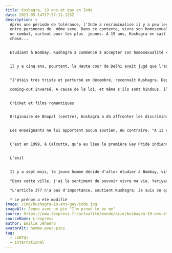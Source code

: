 ```yaml
---
title: Kushagra, 19 ans et gay en Inde
date: 2021-05-14T17:57:11.125Z
description: >
  Après une période de tolérance, l'Inde a recriminalisé il y a peu les rapports
  entre personnes de  même sexe. Dans ce contexte, vivre son homosexualité est
  un combat, surtout pour les plus  jeunes. A 19 ans, Kushagra en sait quelque
  chose...  


  Etudiant à Bombay, Kushagra a commencé à accepter son homosexualité voilà deux ans, quand il a  rencontré son premier petit ami. Réservé, il ne s'affiche pas au premier abord. Il veut rester discret.  En décembre dernier, la Cour suprême a repénalisé, en Inde, les rapports entre adultes de même  sexe. 


  Il y a cinq ans, pourtant, la Haute cour de Delhi avait jugé que l'article 377, criminalisant  l'homosexualité, constitue une violation des droits fondamentaux. Mais la Cour suprême n'est pas  d'accord, semble-t-il, et son avis s'impose aussi au gouvernement, qui soutenait pour sa part le  combat des associations LGBT (lesbiennes, gays, bisexuels et transgenres). 


  "J'étais très triste et perturbé en décembre, reconnaît Kushagra. Depuis que l'avis de la Cour  suprême a été rendu public, je fais plus attention à mon comportement dans la rue." Mais la  médiatisation du sujet a eu une conséquence inattendue : "Mes parents ont deviné. C'était un peu un 

  coming-out inversé. A cause de la loi, et même s'ils sont hindous, ils m'ont soutenu. Ils veulent mon  bonheur avant tout." 


  Cricket et films romantiques 


  Originaire de Bhopal (centre), Kushagra a dû affronter les discriminations très jeune. Il était  considéré comme différent: "Ça a commencé quand j'avais 11 ans. J'étais à l'écart, très émotif et  sensible, confie-t-il. Je n'aimais pas parler des filles tout le temps comme les autres garçons. Eux  allaient même au temple et priaient pour qu'une fille les embrasse!" Plutôt que le cricket, sport  national, il avoue son goût pour la mode et les films romantiques. Mais sa "différence" gêne: "Dans  mon école, on s'est moqué, on m'a battu, on m'a fait du chantage." 


  Les enseignants ne lui apportent aucun soutien. Au contraire. "A 13 ans, pendant un voyage  scolaire, mes professeurs m'ont tellement poussé à bout que j'ai pensé me suicider. Ils se moquaient  de ma façon de marcher, de manger, de m'habiller. On ne m'a jamais traité de gay mais on me disait  que je me comportais comme une fille. A cette époque, en fait, personne ne savait ce qu'était un  gay!" 


  C'est en 1999, à Calcutta, qu'a eu lieu la première Gay Pride indienne. Une petite dizaine de  militants avait défilé, premiers pas pour rendre visible les droits des personnes LGBT. En 2008,  Bombay et Delhi suivent le mouvement. "Moi, à Bhopal, je me cachais tout le temps, se souvient  Kushagara. Je n'avais pas confiance en moi, et mes amis avaient l'habitude de me comparer à un  transsexuel qui parlait souvent à la télé!" 


  L'exil 


  Il y a sept mois, le jeune homme décide d'aller étudier à Bombay, ville cosmopolite et plus moderne, de 20 millions d'habitants. "J'ai fait des recherches sur la vie LGBT en Inde, explique-t-il. Ici, j'ai vu que les associations étaient très actives". Très vite, il rejoint Yariyaan [amitié, en hindi], un groupe  de jeunes, rattaché à l'ONG Humsafar Trust, qui défend les droits des homosexuels. 

  "Dans cette ville, j'ai le sentiment de pouvoir vivre ma vie. Yariyaan est comme une deuxième  maison, où j'ai rencontré de très bons amis. Je n'ai pas à réfléchir sur mon comportement, je suis  avec des personnes qui sont comme moi." Créé en 2007, ce groupe -le seul à rassembler des jeunes  en Inde,- compte 800 membres. Dans un pays où la pression sociale impose toujours les mariages  arrangés et où l'homosexualité reste un tabou, ils se retrouvent à Bombay ou sur Internet pour  partager leurs difficultés. 

  "L'article 377 n'a pas d'importance, soutient Kushagra. Je suis ce que je suis. Et je continuerai de me battre pour mes droits. Je ne veux pas que les futures générations LGBT vivent ce que j'ai vécu. Je  veux qu'elles puissent avoir le soutien de la société." 

  * Le prénom a été modifié
image: /img/kushagra-19-ans-gay-inde.jpg
imageAlt: Jeune avec un pin "I'm proud to be me"
source: https://www.lexpress.fr/actualite/monde/asie/kushagra-19-ans-et-gay-en-inde_1322830.html
sourceName: L'express
author: Émilie Jéhanno
avatarAlt: homme-avec-pins
tag:
  - LGBTQ+
  - International
---
```

